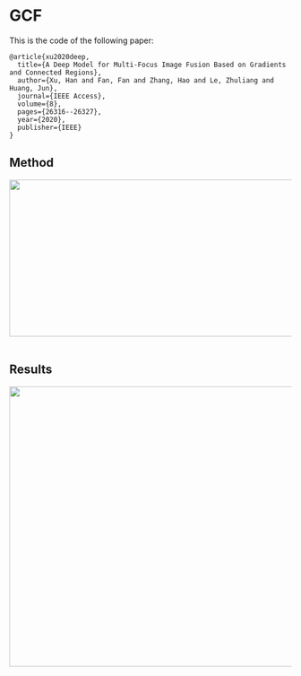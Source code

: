 # GCF
This is the code of the following paper:
```
@article{xu2020deep,
  title={A Deep Model for Multi-Focus Image Fusion Based on Gradients and Connected Regions},
  author={Xu, Han and Fan, Fan and Zhang, Hao and Le, Zhuliang and Huang, Jun},
  journal={IEEE Access},
  volume={8},
  pages={26316--26327},
  year={2020},
  publisher={IEEE}
}
```
## Method
<div align=center><img src="https://github.com/hanna-xu/GCF/blob/master/figures/method.png" width="800" height="280"/></div><br>

## Results
<div align=center><img src="https://github.com/hanna-xu/GCF/blob/master/figures/results.png" width="800" height="500"/></div><br>
